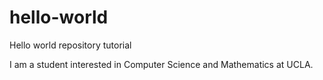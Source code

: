 # hello-world
Hello world repository tutorial

I am a student interested in Computer Science and Mathematics at UCLA.
